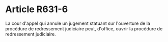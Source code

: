 # Article R631-6

La cour d'appel qui annule un jugement statuant sur l'ouverture de la procédure de redressement judiciaire peut, d'office, ouvrir la procédure de redressement judiciaire.
